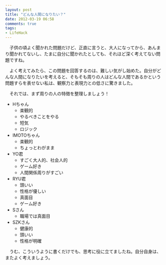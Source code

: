 ```yaml
---
layout: post
title: "どんな人間になりたい？"
date: 2012-03-19 06:58
comments: true
tags: 
- LifeHack
---
```


　子供の頃よく聞かれた問題だけど、正直に言うと、大人になってから、あんまり聞かれてないし、たまに自分に聞かれたとしても、それほど深く考えてない問題ですね。

　よく考えてみたら、この問題を回答するのは、難しい気がし始めた。自分がどんな人間になりたいを考えると、そもそも周りの人はどんな人間であるかという問題すらを表せない私は、観察力と表現力との低さに驚きました。

　それでは、まず周りの人の特徴を整理しましょう！

* Hちゃん
    * 楽観的
    * やるべきことをやる
    * 短気
    * ロジック
* IMOTOちゃん
    * 楽観的
    * ちょっとわがまま
* YO君
    * すごく大人的、社会人的
    * ゲーム好き
    * 人間関係周りがすごい
* RYU君
    * 頭いい
    * 性格が優しい
    * 真面目
    * ゲーム好き
* Sさん
    * 職場では真面目
* SZKさん
    * 健康的
    * 頭いい
    * 性格が明確
    
　うむ、こういうように書くだけでも、思考に役に立てましたね。自分自身は、またよく考えましょう。
